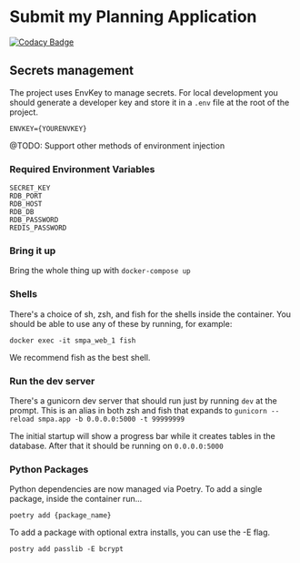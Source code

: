 # Submit my Planning Application

[![Codacy Badge](https://api.codacy.com/project/badge/Grade/8895ca51468e42448335a85cff559f92)](https://www.codacy.com/app/Hactar/smpa-backend?utm_source=github.com&amp;utm_medium=referral&amp;utm_content=LBHackney-IT/smpa-backend&amp;utm_campaign=Badge_Grade)

## Secrets management

The project uses EnvKey to manage secrets. For local development you should generate a developer key and store it in a `.env` file at the root of the project.

    ENVKEY={YOURENVKEY}

@TODO: Support other methods of environment injection

### Required Environment Variables

    SECRET_KEY
    RDB_PORT
    RDB_HOST
    RDB_DB
    RDB_PASSWORD
    REDIS_PASSWORD

### Bring it up

Bring the whole thing up with ``docker-compose up``

### Shells

There's a choice of sh, zsh, and fish for the shells inside the container. You should be able to use any of these by running, for example:

    docker exec -it smpa_web_1 fish

We recommend fish as the best shell.

### Run the dev server

There's a gunicorn dev server that should run just by running `dev` at the prompt. This is an alias in both zsh and fish that expands to `gunicorn --reload smpa.app -b 0.0.0.0:5000 -t 99999999`

The initial startup will show a progress bar while it creates tables in the database. After that it should be running on `0.0.0.0:5000`

### Python Packages

Python dependencies are now managed via Poetry. To add a single package, inside the container run...

    poetry add {package_name}

To add a package with optional extra installs, you can use the -E flag.

    postry add passlib -E bcrypt
